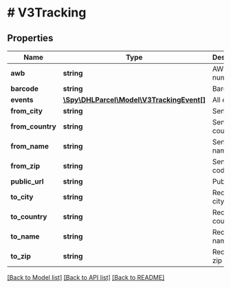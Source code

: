 # # V3Tracking

## Properties

Name | Type | Description | Notes
------------ | ------------- | ------------- | -------------
**awb** | **string** | AWB number |
**barcode** | **string** | Barcode |
**events** | [**\Spy\DHLParcel\Model\V3TrackingEvent[]**](V3TrackingEvent.md) | All events |
**from_city** | **string** | Sender city | [optional]
**from_country** | **string** | Sender country | [optional]
**from_name** | **string** | Sender name | [optional]
**from_zip** | **string** | Sender zip code | [optional]
**public_url** | **string** | Public URL |
**to_city** | **string** | Recipient city | [optional]
**to_country** | **string** | Recipient country | [optional]
**to_name** | **string** | Recipient name | [optional]
**to_zip** | **string** | Recipient zip code | [optional]

[[Back to Model list]](../../README.md#models) [[Back to API list]](../../README.md#endpoints) [[Back to README]](../../README.md)
